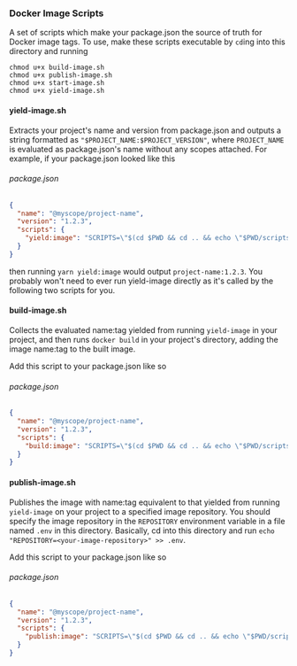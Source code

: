 ### Docker Image Scripts

A set of scripts which make your package.json the source of truth for Docker image tags. To use, make these scripts executable by `cd`ing into this directory and running
```
chmod u+x build-image.sh
chmod u+x publish-image.sh
chmod u+x start-image.sh
chmod u+x yield-image.sh
```

#### yield-image.sh
Extracts your project's name and version from package.json and outputs a string formatted as `"$PROJECT_NAME:$PROJECT_VERSION"`, where `PROJECT_NAME` is evaluated as package.json's name without any scopes attached. For example, if your package.json looked like this
###### package.json
```json
{
  "name": "@myscope/project-name",
  "version": "1.2.3",
  "scripts": {
    "yield:image": "SCRIPTS=\"$(cd $PWD && cd .. && echo \"$PWD/scripts\")\" && $SCRIPTS/yield-image.sh"
  }
}
```
then running `yarn yield:image` would output `project-name:1.2.3`. You probably won't need to ever run yield-image directly as it's called by the following two scripts for you.

#### build-image.sh
Collects the evaluated name:tag yielded from running `yield-image` in your project, and then runs `docker build` in your project's directory, adding the image name:tag to the built image.

Add this script to your package.json like so

###### package.json
```json
{
  "name": "@myscope/project-name",
  "version": "1.2.3",
  "scripts": {
    "build:image": "SCRIPTS=\"$(cd $PWD && cd .. && echo \"$PWD/scripts\")\" && $SCRIPTS/build-image.sh"
  }
}
```

#### publish-image.sh
Publishes the image with name:tag equivalent to that yielded from running `yield-image` on your project to a specified image repository. You should specify the image repository in the `REPOSITORY` environment variable in a file named `.env` in this directory. Basically, cd into this directory and run `echo "REPOSITORY=<your-image-repository>" >> .env`.

Add this script to your package.json like so

###### package.json
```json
{
  "name": "@myscope/project-name",
  "version": "1.2.3",
  "scripts": {
    "publish:image": "SCRIPTS=\"$(cd $PWD && cd .. && echo \"$PWD/scripts\")\" && $SCRIPTS/publish-image.sh"
  }
}
```
